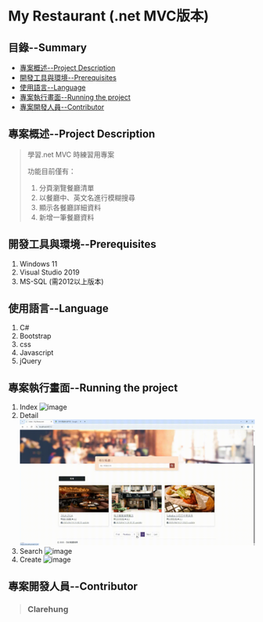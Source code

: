 # My Restaurant (.net MVC版本)

## 目錄--Summary

- [專案概述--Project Description](#1)
- [開發工具與環境--Prerequisites](#2)
- [使用語言--Language](#3)
- [專案執行畫面--Running the project](#4)
- [專案開發人員--Contributor](#5)

<h2 id="1"> 專案概述--Project Description</h2>

> 學習.net MVC 時練習用專案
>
> 功能目前僅有：
>
> 1.  分頁瀏覽餐廳清單
> 2.  以餐廳中、英文名進行模糊搜尋
> 3.  顯示各餐廳詳細資料
> 4.  新增一筆餐廳資料
>

<h2 id="2"> 開發工具與環境--Prerequisites</h2>

1. Windows 11
2. Visual Studio 2019
3. MS-SQL (需2012以上版本)

<h2 id="3"> 使用語言--Language</h2>

1. C#
2. Bootstrap
3. css
4. Javascript
5. jQuery

<h2 id="4"> 專案執行畫面--Running the project</h2>

1. Index
![image](https://github.com/HungXingYu/My_Restaurant_.netMVC/blob/master/Index.gif)
2. Detail
![image](https://github.com/HungXingYu/My_Restaurant_.netMVC/blob/master/Detail.gif)
3. Search
![image](https://github.com/HungXingYu/My_Restaurant_.netMVC/blob/master/Search.gif)
4. Create
![image](https://github.com/HungXingYu/My_Restaurant_.netMVC/blob/master/Create.gif)

<h2 id="5"> 專案開發人員--Contributor</h2>

> ### Clarehung
